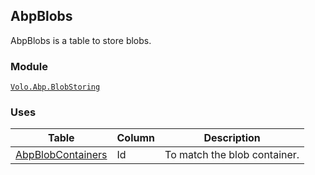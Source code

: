 ## AbpBlobs

AbpBlobs is a table to store blobs.

### Module

[`Volo.Abp.BlobStoring`](../../../Blob-Storing.md)

### Uses 

| Table | Column | Description |
| --- | --- | --- |
| [AbpBlobContainers](AbpBlobContainers.md) | Id | To match the blob container. |
